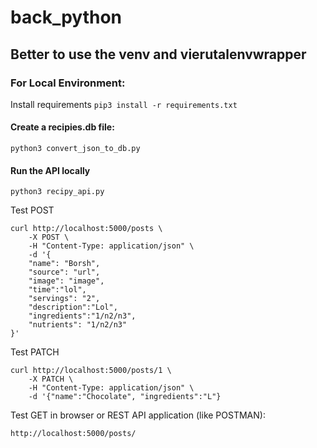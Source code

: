 # back_python


## Better to use the venv and vierutalenvwrapper
### For Local Environment:

Install requirements
`pip3 install -r requirements.txt`

#### Create a recipies.db file:
`python3 convert_json_to_db.py`

#### Run the API locally
`python3 recipy_api.py`

Test POST
```
curl http://localhost:5000/posts \
    -X POST \
    -H "Content-Type: application/json" \
    -d '{
    "name": "Borsh",
    "source": "url",
    "image": "image",
    "time":"lol",
    "servings": "2",
    "description":"Lol",
    "ingredients":"1/n2/n3",
    "nutrients": "1/n2/n3"
}'
```
Test PATCH
```
curl http://localhost:5000/posts/1 \
    -X PATCH \
    -H "Content-Type: application/json" \
    -d '{"name":"Chocolate", "ingredients":"L"}
```
Test GET in browser or REST API application (like POSTMAN):
```
http://localhost:5000/posts/
```
